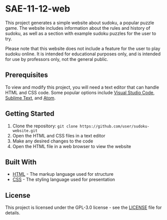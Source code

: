 # SAE-11-12-web

This project generates a simple website about sudoku, a popular puzzle game. The website includes information about the rules and history of sudoku, as well as a section with example sudoku puzzles for the user to try.

Please note that this website does not include a feature for the user to play sudoku online. It is intended for educational purposes only, and is intended for use by professors only, not the general public.

## Prerequisites

To view and modify this project, you will need a text editor that can handle HTML and CSS code. Some popular options include [Visual Studio Code](https://code.visualstudio.com/), [Sublime Text](https://www.sublimetext.com/), and [Atom](https://atom.io/).

## Getting Started

1. Clone the repository: `git clone https://github.com/user/sudoku-website.git`
2. Open the HTML and CSS files in a text editor
3. Make any desired changes to the code
4. Open the HTML file in a web browser to view the website

## Built With

- [HTML](https://www.w3schools.com/html/) - The markup language used for structure
- [CSS](https://www.w3schools.com/css/) - The styling language used for presentation

## License

This project is licensed under the GPL-3.0 license - see the [LICENSE](LICENSE) file for details.
